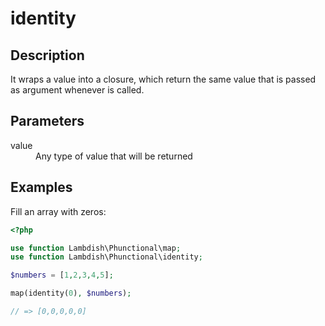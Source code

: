 # identity

## Description

It wraps a value into a closure, which return the same value that is passed as argument whenever is called.

## Parameters

<dl>
  <dt>value</dt>
  <dd>Any type of value that will be returned</dd>
</dl>

## Examples

Fill an array with zeros:

```php
<?php

use function Lambdish\Phunctional\map;
use function Lambdish\Phunctional\identity;

$numbers = [1,2,3,4,5];

map(identity(0), $numbers);

// => [0,0,0,0,0]
```
